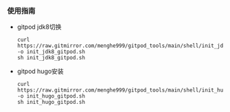 ### 使用指南


- gitpod jdk8切换
    ```
    curl https://raw.gitmirror.com/menghe999/gitpod_tools/main/shell/init_jdk8_gitpod.sh -o init_jdk8_gitpod.sh
    sh init_jdk8_gitpod.sh
    ```

- gitpod hugo安装
    ```
    curl https://raw.gitmirror.com/menghe999/gitpod_tools/main/shell/init_hugo_gitpod.sh -o init_hugo_gitpod.sh
    sh init_hugo_gitpod.sh
    ```